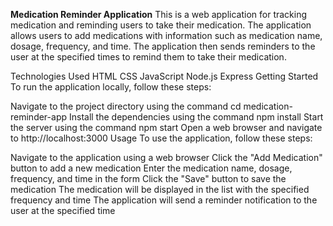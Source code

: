 **Medication Reminder Application**
This is a web application for tracking medication and reminding users to take their medication. The application allows users to add medications with information such as medication name, dosage, frequency, and time. The application then sends reminders to the user at the specified times to remind them to take their medication.

Technologies Used
HTML
CSS
JavaScript
Node.js
Express
Getting Started
To run the application locally, follow these steps:


Navigate to the project directory using the command cd medication-reminder-app
Install the dependencies using the command npm install
Start the server using the command npm start
Open a web browser and navigate to http://localhost:3000
Usage
To use the application, follow these steps:

Navigate to the application using a web browser
Click the "Add Medication" button to add a new medication
Enter the medication name, dosage, frequency, and time in the form
Click the "Save" button to save the medication
The medication will be displayed in the list with the specified frequency and time
The application will send a reminder notification to the user at the specified time


